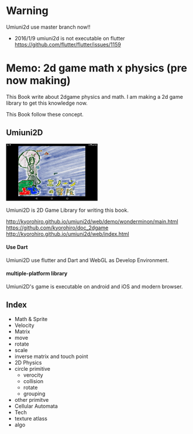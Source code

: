 # Warning
Umiuni2d use master branch now!!

* 2016/1/9
umiuni2d is not executable on flutter
https://github.com/flutter/flutter/issues/1159


# Memo: 2d game math x physics (pre now making)

This Book write about 2dgame physics and math. I am making a 2d game library to get this knowledge now.

This Book follow these concept.


## Umiuni2D

![](wonder_minon_AB01.png)

Umiuni2D is 2D Game Library for writing this book.

http://kyorohiro.github.io/umiuni2d/web/demo/wonderminon/main.html
https://github.com/kyorohiro/doc_2dgame
http://kyorohiro.github.io/umiuni2d/web/index.html


#### Use Dart
Umiuni2D use flutter and Dart and WebGL as Develop Environment.

#### multiple-platform library
Umiuni2D's game is executable on android and iOS and modern browser.


## Index
* Math & Sprite
 * Velocity
 * Matrix
 * move
 * rotate
 * scale
 * inverse matrix and touch point
* 2D Physics
 * circle primitive
   * verocity
   * collision
   * rotate
   * grouping
  * other primitve
  * Cellular Automata
* Tech
 * texture atlass
 * algo
